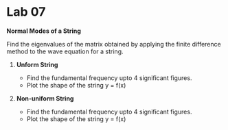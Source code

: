 # Lab 07

**Normal Modes of a String**

Find the eigenvalues of the matrix obtained by applying the finite difference method to the wave equation for a string. 

1. **Unform String**
    - Find the fundamental frequency upto 4 significant figures. 
    - Plot the shape of the string y = f(x)

2. **Non-uniform String**
    - Find the fundamental frequency upto 4 significant figures. 
    - Plot the shape of the string y = f(x)
